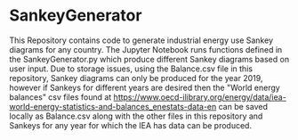 # SankeyGenerator #

This Repository contains code to generate industrial energy use Sankey diagrams for any country.
The Jupyter Notebook runs functions defined in the SankeyGenerator.py which produce different Sankey diagrams based on user input.
Due to storage issues, using the Balance.csv file in this repository, Sankey diagrams can only be produced for the year 2019, however 
if Sankeys for different years are desired then the "World energy balances" csv files found at 
https://www.oecd-ilibrary.org/energy/data/iea-world-energy-statistics-and-balances_enestats-data-en can be saved locally as Balance.csv along with the other files
in this repository and Sankeys for any year for which the IEA has data can be produced.
